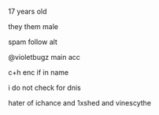 17 years old

they them male

spam follow alt

@violetbugz main acc

c+h enc if in name

i do not check for dnis


hater of ichance and 1xshed and vinescythe
